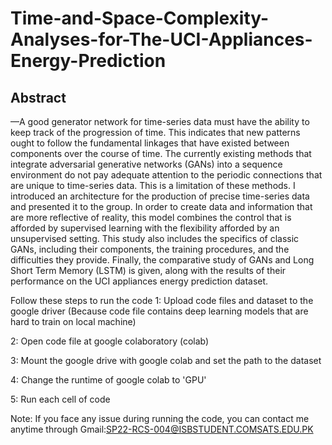 # Time-and-Space-Complexity-Analyses-for-The-UCI-Appliances-Energy-Prediction
## Abstract
—A good generator network for time-series data must
have the ability to keep track of the progression of time. This
indicates that new patterns ought to follow the fundamental
linkages that have existed between components over the course of
time. The currently existing methods that integrate adversarial
generative networks (GANs) into a sequence environment do
not pay adequate attention to the periodic connections that are
unique to time-series data. This is a limitation of these methods.
I introduced an architecture for the production of precise time-series data and presented it to the group. In order to create data
and information that are more reflective of reality, this model
combines the control that is afforded by supervised learning
with the flexibility afforded by an unsupervised setting. This
study also includes the specifics of classic GANs, including their
components, the training procedures, and the difficulties they
provide. Finally, the comparative study of GANs and Long Short
Term Memory (LSTM) is given, along with the results of their
performance on the UCI appliances energy prediction dataset.


Follow these steps to run the code
1: Upload code files and dataset to the google driver (Because code file contains deep learning models that are hard to train on local machine)

2: Open code file at google colaboratory (colab)

3: Mount the google drive with google colab and set the path to the dataset

4: Change the runtime of google colab to 'GPU'

5: Run each cell of code 

Note: If you face any issue during running the code, you can contact me anytime through Gmail:SP22-RCS-004@ISBSTUDENT.COMSATS.EDU.PK
